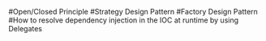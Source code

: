 #Open/Closed Principle
#Strategy Design Pattern
#Factory Design Pattern
#How to resolve dependency injection in the IOC at runtime by using Delegates
